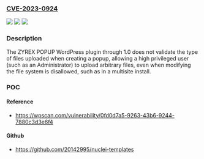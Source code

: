 ### [CVE-2023-0924](https://cve.mitre.org/cgi-bin/cvename.cgi?name=CVE-2023-0924)
![](https://img.shields.io/static/v1?label=Product&message=ZYREX%20POPUP&color=blue)
![](https://img.shields.io/static/v1?label=Version&message=n%2Fa&color=blue)
![](https://img.shields.io/static/v1?label=Vulnerability&message=CWE-434%20Unrestricted%20Upload%20of%20File%20with%20Dangerous%20Type&color=brighgreen)

### Description

The ZYREX POPUP WordPress plugin through 1.0 does not validate the type of files uploaded when creating a popup, allowing a high privileged user (such as an Administrator) to upload arbitrary files, even when modifying the file system is disallowed, such as in a multisite install.

### POC

#### Reference
- https://wpscan.com/vulnerability/0fd0d7a5-9263-43b6-9244-7880c3d3e6f4

#### Github
- https://github.com/20142995/nuclei-templates

